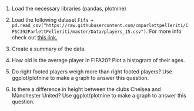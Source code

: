 1. Load the necessary libraries (pandas, plotnine)

2. Load the following dataset `Fifa = pd.read_csv("https://raw.githubusercontent.com/cmparlettpelleriti/CPSC392ParlettPelleriti/master/Data/players_15.csv")`. For more info check out [this link.](https://www.kaggle.com/stefanoleone992/fifa-20-complete-player-dataset/version/1#)

3. Create a summary of the data.

4. How old is the average player in FIFA20? Plot a histogram of their ages.

5. Do right footed players weigh more than right footed players? Use ggplot/plotnine to make a graph to answer this question.

6. Is there a difference in height between the clubs Chelsea and Manchester United? Use ggplot/plotnine to make a graph to answer this question.
